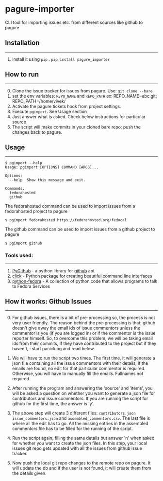# pagure-importer
CLI tool for importing issues etc. from different sources like github to pagure

## Installation
---
1. Install it using ```pip``` . ```pip install pagure_importer```

## How to run
---
0. Clone the issue tracker for issues from pagure. Use: ```git clone --bare```
1. set the env variables: ```REPO_NAME``` and ```REPO_PATH```
ex: REPO_NAME=abc.git; REPO_PATH=/home/vivek/
2. Activate the pagure tickets hook from project settings.
3. Execute ```pgimport```. See Usage section
4. Just answer what is asked. Check below instructions for particular source
5. The script will make commits in your cloned bare repo: push the changes back to pagure.


## Usage
---


    $ pgimport --help
    Usage: pgimport [OPTIONS] COMMAND [ARGS]...

    Options:
      --help  Show this message and exit.

    Commands:
      fedorahosted
      github


The fedorahosted command can be used to import issues from a fedorahosted project to pagure

    $ pgimport fedorahosted https://fedorahosted.org/fedocal


The github command can be used to import issues from a github project to pagure

    $ pgimport github


### Tools used:
---
1. [PyGithub](https://github.com/PyGithub/PyGithub) - a python library for [github](https://github.com/) api.
2. [click](https://github.com/pallets/click) - Python package for creating beautiful command line interfaces
3. [python-fedora](https://fedorahosted.org/python-fedora/) - A collection of python code that allows programs to talk to Fedora Services


## How it works: Github Issues
---
0. For github issues, there is a bit of pre-processing so, the process is
not very user friendly. The reason behind the pre-processing is that: github
doesn't give away the email ids of issue commentors unless the commentor
is you (if you are logged in) or if the commentor is the issue reporter
himself. So, to overcome this problem, we will be taking email ids from their
commits, if they have contributed to the project but if they haven't, : start
panicking and read below.

1. We will have to run the script two times. The first time, it will
generate a json file containing all the issue commentors with their details,
if the emails are found, no edit for that particular commentor is required.
Otherwise, you will have to manually fill the emails. Fullnames not required.

2. After running the program and answering the 'source' and 'items', you
will be asked a question on whether you want to generate a json file for
contributors and issue commentors. If you are running the script for github
for the first time, the answer is 'y'.

3. The above step will create 3 different files: ```contributors.json```
```issue_commentors.json``` and ```assembled_commentors.csv```. The last file
is where all the edit has to go. All the missing entries in the assembled
commentors file has to be filled for the running of the script.

4. Run the script again, filling the same details but answer 'n' when asked for
whether you want to create the json files. In this step, your local issues git
repo gets updated with all the issues from github issue tracker.

5. Now push the local git repo changes to the remote repo on pagure. It will
update the db and if the user is not found, it will create them from the
details given.
